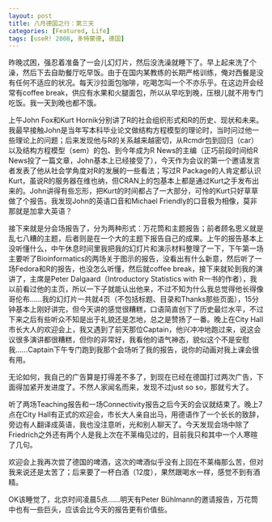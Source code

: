 ```yaml
---
layout: post
title: 八月德国之行：第三天
categories: [Featured, Life]
tags: [useR! 2008, 多特蒙德, 德国]
---
```


昨晚忒困，强忍着准备了一会儿幻灯片，然后没洗澡就睡下了。早上起来洗了个澡，然后下去自助餐厅吃早饭。由于在国内某教练的长期严格训练，俺对西餐是没有任何不适应的状况。每天沙拉面包咖啡，吃喝怎叫一个不亦乐乎。在这边开会经常有coffee break，供应有水果和火腿面包，所以从早吃到晚，压根儿就不用专门吃饭。我一天到晚也都不饿。

上午John Fox和Kurt Hornik分别讲了R的社会组织形式和R的历史、现状和未来。我最早接触John是当年写本科毕业论文做结构方程模型的理论时，当时问过他一些理论上的问题；后来发现他与R的关系越来越密切，从Rcmdr包到回归（car）以及结构方程模型（sem）的包、到今年成为R News的主编（正巧前段时间给R News投了一篇文章，John基本上已经接受了），今天作为会议的第一个邀请发言者发表了他从社会学角度对R的发展的一些看法；写过R Package的人肯定都认识Kurt，虽说R的服务器在维也纳，但CRAN上的包基本上都是通过Kurt之手发布出来的。John讲得有些忘形，把Kurt的时间都占了一大部分，可怜的Kurt只好草草做了个报告。我发现John的英语口音和Michael Friendly的口音极为相像，莫非那就是加拿大英语？

接下来就是分会场报告了，分为两种形式：万花筒和主题报告；前者顾名思义就是乱七八糟的主题，后者则是在一个大的主题下报告自己的成果。上午的报告基本上没听懂什么，中午休息时间里我把我的幻灯片和演示材料整理了一下，下午第一场主要听了Bioinformatics的两场关于图示的报告，没看出有什么新意，然后听了一场Fedora和R的报告，也没怎么听懂，然后就coffee break，接下来就轮到我的演讲了，主席是Peter Dalgaard（Introductory Statistics with R一书的作者），我以前看过他的主页，所以一下子就能认出他来，不过不知为什么我总觉得他长得像哥伦布……我的幻灯片一共就4页（不包括标题、目录和Thanks那些页面），15分钟基本上刚好讲完，但今天讲的感觉很糟糕，口语简直创下了历史最烂水平，不过下来之后有些听众不知是出于礼貌还是怎地，总之是赞扬了一番。晚上在City Hall市长大人的欢迎会上，我又遇到了前天那位Captain，他兴冲冲地跑过来，说这会议很多演讲都很糟糕，但你的非常好，我看他的语气神态，貌似这个不是安慰我……Captain下午专门跑到我那个会场听了我的报告，说你的动画对我上课会很有用。

无论如何，我自己的广告算是打得差不多了，到现在已经在德国打过两次广告，下面得加紧开发进度了。不然人家闻名而来，发现不过just so so，那就亏大了。

听了两场Teaching报告和一场Connectivity报告之后今天的会议就结束了。晚上7点在City Hall有正式的欢迎会，市长大人亲自出马，用德语作了一个长长的致辞，旁边有人翻译成英语，我也没注意听，光和别人聊天了。今天发现会场中除了Friedrich之外还有两个人是我上次在不莱梅见过的，目前我只和其中一个人寒暄了几句。

欢迎会上我再次尝了德国的啤酒，这次的啤酒似乎没有上回在不莱梅那么苦，但对我来说还是太苦了；后来要了一杯白酒（12度），果然跟喝水一样，感觉不到有酒精。

OK该睡觉了，北京时间凌晨5点……明天有Peter Bühlmann的邀请报告，万花筒中也有一些巨头，应该会比今天的报告更有价值些。
